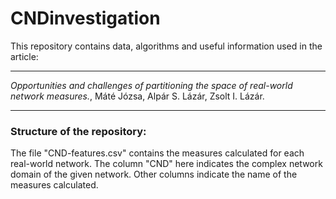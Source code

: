 # CNDinvestigation
This repository contains data, algorithms and useful information used in the article:
***
*Opportunities and challenges of partitioning  the space of real-world network measures.*, Máté Józsa, Alpár S. Lázár, Zsolt I. Lázár.
***

### Structure of the repository:
The file "CND-features.csv" contains the measures calculated for each real-world network. The column "CND" here indicates the complex network domain of the given network. Other columns indicate the name of the measures calculated.

